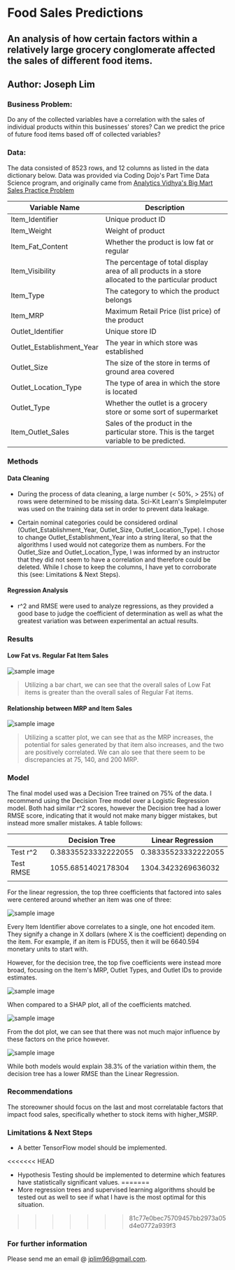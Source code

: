 # Food Sales Predictions

## An analysis of how certain factors within a relatively large grocery conglomerate affected the sales of different food items.

## Author: Joseph Lim

### Business Problem: 
Do any of the collected variables have a correlation with the sales of individual products within this businesses' stores? Can we predict the price of future food items based off of collected variables?

### Data:
The data consisted of 8523 rows, and 12 columns as listed in the data dictionary below. Data was provided via Coding Dojo's Part Time Data Science program, and originally came from [Analytics Vidhya's Big Mart Sales Practice Problem](https://https://datahack.analyticsvidhya.com/contest/practice-problem-big-mart-sales-iii/)

| Variable Name             | Description                                                                                         |
|---------------------------|-----------------------------------------------------------------------------------------------------|
| Item_Identifier           | Unique product ID                                                                                   |
| Item_Weight               | Weight of product                                                                                   |
| Item_Fat_Content          | Whether the product is low fat or regular                                                           |
| Item_Visibility           | The percentage of total display area of all products in a store allocated to the particular product |
| Item_Type                 | The category to which the product belongs                                                           |
| Item_MRP                  | Maximum Retail Price (list price) of the product                                                    |
| Outlet_Identifier         | Unique store ID                                                                                     |
| Outlet_Establishment_Year | The year in which store was established                                                             |
| Outlet_Size               | The size of the store in terms of ground area covered                                               |
| Outlet_Location_Type      | The type of area in which the store is located                                                      |
| Outlet_Type               | Whether the outlet is a grocery store or some sort of supermarket                                   |
| Item_Outlet_Sales         | Sales of the product in the particular store. This is the target variable to be predicted.          |

### Methods

#### Data Cleaning
* During the process of data cleaning, a large number (< 50%, > 25%) of rows were determined to be missing data. Sci-Kit Learn's SimpleImputer was used on the training data set in order to prevent data leakage. 

* Certain nominal categories could be considered ordinal (Outlet_Establishment_Year, Outlet_Size, Outlet_Location_Type). I chose to change Outlet_Establishment_Year into a string literal, so that the algorithms I used would not categorize them as numbers. For the Outlet_Size and Outlet_Location_Type, I was informed by an instructor that they did not seem to have a correlation and therefore could be deleted. While I chose to keep the columns, I have yet to corroborate this (see: Limitations & Next Steps).

#### Regression Analysis
* r^2 and RMSE were used to analyze regressions, as they provided a good base to judge the coefficient of determination as well as what the greatest variation was between experimental an actual results.

### Results

#### Low Fat vs. Regular Fat Item Sales
![sample image](LFvsRegularSales.png)

> Utilizing a bar chart, we can see that the overall sales of Low Fat items is greater than the overall sales of Regular Fat items.

#### Relationship between MRP and Item Sales
![sample image](RelationshipBetweenMRPAndItemSales.png)
> Utilizing a scatter plot, we can see that as the MRP increases, the potential for sales generated by that item also increases, and the two are positively correlated. We can alo see that there seem to be discrepancies at 75, 140, and 200 MRP.

### Model
The final model used was a Decision Tree trained on 75% of the data. I recommend using the Decision Tree model over a Logistic Regression model. Both had similar r^2 scores, however the Decision tree had a lower RMSE score, indicating that it would not make many bigger mistakes, but instead more smaller mistakes. A table follows:

|           | Decision Tree       | Linear Regression   |
|-----------|---------------------|---------------------|
| Test r^2  | 0.38335523332222055 | 0.38335523332222055 |
| Test RMSE | 1055.6851402178304  | 1304.3423269636032  |
|           |                     |                     |

For the linear regression, the top three coefficients that factored into sales were centered around whether an item was one of three:

![sample image](LineReg3MIF.png)

Every Item Identifier above correlates to a single, one hot encoded item. They signify a change in X dollars (where X is the coefficient) depending on the item. For example, if an item is FDU55, then it will be 6640.594 monetary units to start with.

However, for the decision tree, the top five coefficients were instead more broad, focusing on the Item's MRP, Outlet Types, and Outlet IDs to provide estimates.

![sample image](DecTree5MIF.png)

When compared to a SHAP plot, all of the coefficients matched.

![sample image](SHAPSummaryBar.png)

From the dot plot, we can see that there was not much major influence by these factors on the price however.

![sample image](SHAPSummaryDot.png)



While both models would explain 38.3% of the variation within them, the decision tree has a lower RMSE than the Linear Regression. 

### Recommendations

The storeowner should focus on the last and most correlatable factors that impact food sales, specifically whether to stock items with higher_MSRP.

### Limitations & Next Steps
* A better TensorFlow model should be implemented.

<<<<<<< HEAD
* Hypothesis Testing should be implemented to determine which features have statistically significant values.
=======
* More regression trees and supervised learning algorithms should be tested out as well to see if what I have is the most optimal for this situation.
>>>>>>> 81c77e0bec75709457bb2973a05d4e0772a939f3
### For further information

Please send me an email @ jplim96@gmail.com. 
